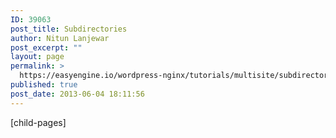 ```yaml
---
ID: 39063
post_title: Subdirectories
author: Nitun Lanjewar
post_excerpt: ""
layout: page
permalink: >
  https://easyengine.io/wordpress-nginx/tutorials/multisite/subdirectories/
published: true
post_date: 2013-06-04 18:11:56
---
```

[child-pages]